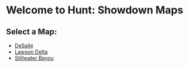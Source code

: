 <!DOCTYPE html>
<html>
<head>
  <title>Hunt: Showdown Maps</title>
</head>
<body>
  <h1>Welcome to Hunt: Showdown Maps</h1>
  
  <h2>Select a Map:</h2>
  
  <ul>
    <li><a href="map_desalle.html">DeSalle</a></li>
    <li><a href="map_lawsondelta.html">Lawson Delta</a></li>
    <li><a href="map_stillwaterbayou.html">Stillwater Bayou</a></li>
  </ul>
</body>
</html>
